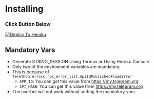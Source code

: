 # Installing

### Click Button Below

[![Deploy To Heroku](https://www.herokucdn.com/deploy/button.svg)](https://heroku.com/deploy)


## Mandatory Vars

- Generate STRING_SESSION Using Termux or Using Heroku Console
- Only two of the environment variables are mandatory.
- This is because of `telethon.errors.rpc_error_list.ApiIdPublishedFloodError`
    - `APP_ID`:   You can get this value from https://my.telegram.org
    - `API_HASH`:   You can get this value from https://my.telegram.org
- The userbot will not work without setting the mandatory vars.
